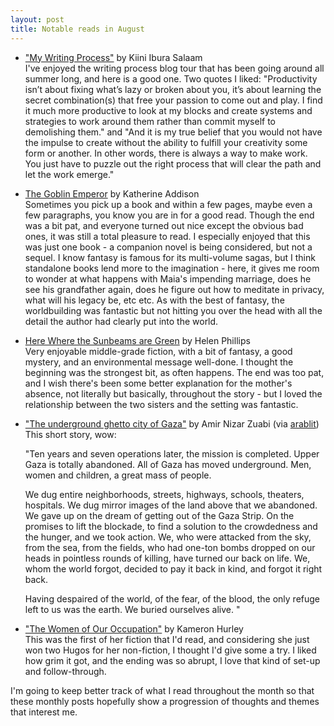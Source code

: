```yaml
---
layout: post
title: Notable reads in August
---
```



* ["My Writing Process"](http://kiiniibura.com/2014/06/09/my-writing-process/) by Kiini Ibura Salaam  
I've enjoyed the writing process blog tour that has been going around all summer long, and here is a good one. Two quotes I liked: "Productivity isn’t about fixing what’s lazy or broken about you, it’s about learning the secret combination(s) that free your passion to come out and play. I find it much more productive to look at my blocks and create systems and strategies to work around them rather than commit myself to demolishing them." and "And it is my true belief that you would not have the impulse to create without the ability to fulfill your creativity some form or another. In other words, there is always a way to make work. You just have to puzzle out the right process that will clear the path and let the work emerge."

* [The Goblin Emperor](goodreads.com/book/show/17910048-the-goblin-emperor) by Katherine Addison  
Sometimes you pick up a book and within a few pages, maybe even a few paragraphs, you know you are in for a good read. Though the end was a bit pat, and everyone turned out nice except the obvious bad ones, it was still a total pleasure to read. I especially enjoyed that this was just one book - a companion novel is being considered, but not a sequel. I know fantasy is famous for its multi-volume sagas, but I think standalone books lend more to the imagination - here, it gives me room to wonder at what happens with Maia's impending marriage, does he see his grandfather again, does he figure out how to meditate in privacy, what will his legacy be, etc etc. As with the best of fantasy, the worldbuilding was fantastic but not hitting you over the head with all the detail the author had clearly put into the world.

* [Here Where the Sunbeams are Green](https://www.goodreads.com/book/show/13533690-here-where-the-sunbeams-are-green) by Helen Phillips  
Very enjoyable middle-grade fiction, with a bit of fantasy, a good mystery, and an environmental message well-done. I thought the beginning was the strongest bit, as often happens. The end was too pat, and I wish there's been some better explanation for the mother's absence, not literally but basically, throughout the story - but I loved the relationship between the two sisters and the setting was fantastic. 

* ["The underground ghetto city of Gaza"](http://www.haaretz.com/mobile/.premium-1.608653?v=AB33D5FF159E93321B0FE9E2A1961EA2) by Amir Nizar Zuabi (via [arablit](http://arablit.wordpress.com/2014/08/08/6-of-the-most-beautiful-writings-from-and-for-gaza/))  
This short story, wow: 

	"Ten years and seven operations later, the mission is completed. Upper Gaza is totally abandoned. All of Gaza has moved underground. Men, women and children, a great mass of people.  

	We dug entire neighborhoods, streets, highways, schools, theaters, hospitals. We dug mirror images of the land above that we abandoned. We gave up on the dream of getting out of the Gaza Strip. On the promises to lift the blockade, to find a solution to the crowdedness and the hunger, and we took action. We, who were attacked from the sky, from the sea, from the fields, who had one-ton bombs dropped on our heads in pointless rounds of killing, have turned our back on life. We, whom the world forgot, decided to pay it back in kind, and forgot it right back.

	Having despaired of the world, of the fear, of the blood, the only refuge left to us was the earth. We buried ourselves alive. "

* ["The Women of Our Occupation"](http://www.strangehorizons.com/2006/20060731/women-f.shtml) by Kameron Hurley  
This was the first of her fiction that I'd read, and considering she just won two Hugos for her non-fiction, I thought I'd give some a try. I liked how grim it got, and the ending was so abrupt, I love that kind of set-up and follow-through.

I'm going to keep better track of what I read throughout the month so that these monthly posts hopefully show a progression of thoughts and themes that interest me.	